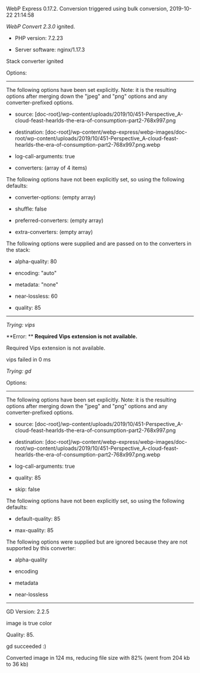 WebP Express 0.17.2. Conversion triggered using bulk conversion, 2019-10-22 21:14:58

*WebP Convert 2.3.0*  ignited.
- PHP version: 7.2.23
- Server software: nginx/1.17.3

Stack converter ignited

Options:
------------
The following options have been set explicitly. Note: it is the resulting options after merging down the "jpeg" and "png" options and any converter-prefixed options.
- source: [doc-root]/wp-content/uploads/2019/10/451-Perspective_A-cloud-feast-hearlds-the-era-of-consumption-part2-768x997.png
- destination: [doc-root]/wp-content/webp-express/webp-images/doc-root/wp-content/uploads/2019/10/451-Perspective_A-cloud-feast-hearlds-the-era-of-consumption-part2-768x997.png.webp
- log-call-arguments: true
- converters: (array of 4 items)

The following options have not been explicitly set, so using the following defaults:
- converter-options: (empty array)
- shuffle: false
- preferred-converters: (empty array)
- extra-converters: (empty array)

The following options were supplied and are passed on to the converters in the stack:
- alpha-quality: 80
- encoding: "auto"
- metadata: "none"
- near-lossless: 60
- quality: 85
------------


*Trying: vips* 

**Error: ** **Required Vips extension is not available.** 
Required Vips extension is not available.
vips failed in 0 ms

*Trying: gd* 

Options:
------------
The following options have been set explicitly. Note: it is the resulting options after merging down the "jpeg" and "png" options and any converter-prefixed options.
- source: [doc-root]/wp-content/uploads/2019/10/451-Perspective_A-cloud-feast-hearlds-the-era-of-consumption-part2-768x997.png
- destination: [doc-root]/wp-content/webp-express/webp-images/doc-root/wp-content/uploads/2019/10/451-Perspective_A-cloud-feast-hearlds-the-era-of-consumption-part2-768x997.png.webp
- log-call-arguments: true
- quality: 85
- skip: false

The following options have not been explicitly set, so using the following defaults:
- default-quality: 85
- max-quality: 85

The following options were supplied but are ignored because they are not supported by this converter:
- alpha-quality
- encoding
- metadata
- near-lossless
------------

GD Version: 2.2.5
image is true color
Quality: 85. 
gd succeeded :)

Converted image in 124 ms, reducing file size with 82% (went from 204 kb to 36 kb)
